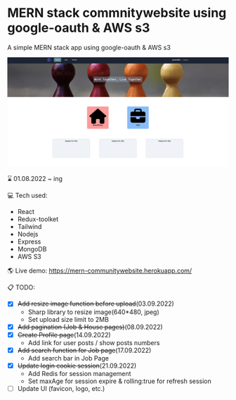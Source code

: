 <!-- prettier-ignore-start -->

# MERN stack commnitywebsite using google-oauth & AWS s3

A simple MERN stack app using google-oauth & AWS s3

![Communitywebsite MERN stack using AWS s3](client/public/communitywebsite.png)

⌛️ 01.08.2022 ~ ing

💻 Tech used:

- React
- Redux-toolket
- Tailwind
- Nodejs
- Express
- MongoDB
- AWS S3

🌎 Live demo: https://mern-communitywebsite.herokuapp.com/

📋 TODO:

- [x] ~~Add resize image function before upload~~(03.09.2022)
  - Sharp library to resize image(640*480, jpeg)
  - Set upload size limit to 2MB
- [x] ~~Add pagination (Job & House pages)~~(08.09.2022)
- [x] ~~Create Profile page~~(14.09.2022)
  - Add link for user posts / show posts numbers
- [x] ~~Add search function for Job page~~(17.09.2022)
  - Add search bar in Job Page
- [x] ~~Update login cookie session~~(21.09.2022)
  - Add Redis for session management
  - Set maxAge for session expire & rolling:true for refresh session
- [ ] Update UI (favicon, logo, etc.)
<!-- prettier-ignore-end -->
